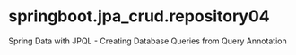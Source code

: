 # springboot.jpa_crud.repository04
Spring Data with JPQL - Creating Database Queries from Query Annotation
